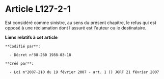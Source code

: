 # Article L127-2-1

Est considéré comme sinistre, au sens du présent chapitre, le refus qui est opposé à une réclamation dont l'assuré est
l'auteur ou le destinataire.

**Liens relatifs à cet article**

	**Codifié par**:

	  - Décret n°88-260 1988-03-18

	**Créé par**:

	  - Loi n°2007-210 du 19 février 2007 - art. 1 () JORF 21 février 2007
